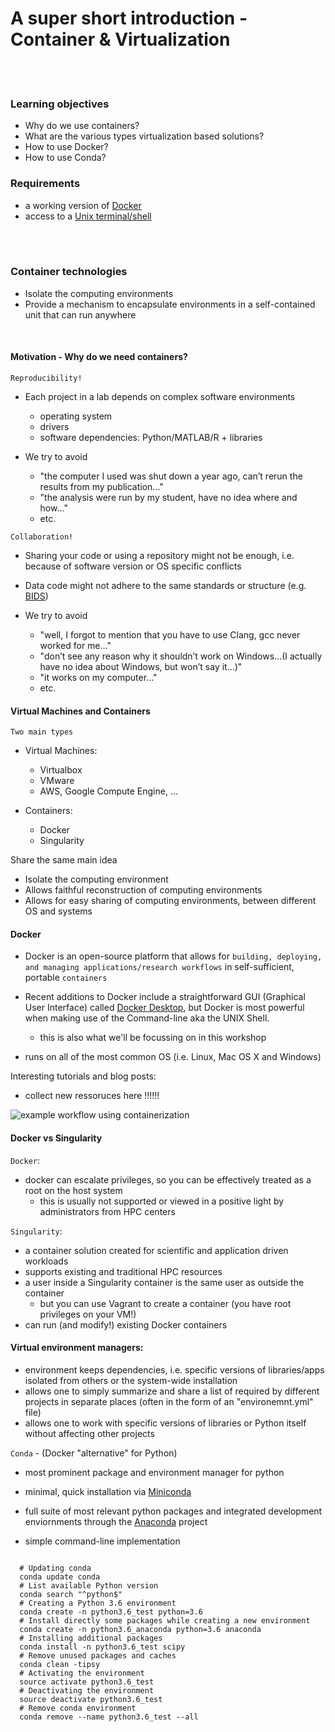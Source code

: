 # A super short introduction - Container & Virtualization

<br>
<br>

### Learning objectives

- Why do we use containers?
- What are the various types virtualization based solutions?
- How to use Docker?
- How to use Conda?

### Requirements
- a working version of [Docker](https://docs.docker.com/get-docker/)
- access to a [Unix terminal/shell](https://en.wikipedia.org/wiki/Unix_shell)

<br>
<br>


### Container technologies

- Isolate the computing environments
- Provide a mechanism to encapsulate environments in a self-contained unit that can run anywhere

<br>

#### Motivation - Why do we need containers?

`Reproducibility!`

- Each project in a lab depends on complex software environments
    - operating system
    - drivers
    - software dependencies: Python/MATLAB/R + libraries


- We try to avoid
    - "the computer I used was shut down a year ago, can’t rerun the results from my publication..."
    - "the analysis were run by my student, have no idea where and how..." 
    - etc.


`Collaboration!`

- Sharing your code or using a repository might not be enough, i.e. because of software version or OS specific conflicts
- Data code might not adhere to the same standards or structure (e.g. [BIDS](https://bids.neuroimaging.io/))

- We try to avoid

    - "well, I forgot to mention that you have to use Clang, gcc never worked for me..."
    - "don’t see any reason why it shouldn’t work on Windows...(I actually have no idea about Windows, but won’t say it...)"
    - "it works on my computer..."
    - etc.


#### Virtual Machines and Containers

`Two main types`

- Virtual Machines:
    - Virtualbox
    - VMware
    - AWS, Google Compute Engine, ...

- Containers:
    - Docker
    - Singularity  


Share the same main idea

- Isolate the computing environment
- Allows faithful reconstruction of computing environments
- Allows for easy sharing of computing environments, between different OS and systems


#### Docker

- Docker is an open-source platform that allows for `building, deploying, and managing applications/research workflows` in self-sufficient, portable `containers`

- Recent additions to Docker include a straightforward GUI (Graphical User Interface) called [Docker Desktop](https://docs.docker.com/desktop/use-desktop/), but Docker is most powerful when making use of the Command-line aka the UNIX Shell.
    -  this is also what we'll be focussing on in this workshop

- runs on all of the most common OS (i.e. Linux, Mac OS X and Windows)

Interesting tutorials and blog posts:

- collect new ressoruces here !!!!!!

![example workflow using containerization](/static/Container_workflow.png)



#### Docker vs Singularity

`Docker`:
- docker can escalate privileges, so you can be effectively treated as a root on the host system
    - this is usually not supported or viewed in a positive light by administrators from HPC centers


`Singularity`:

- a container solution created for scientific and application driven workloads
- supports existing and traditional HPC resources
- a user inside a Singularity container is the same user as outside the container
  - but you can use Vagrant to create a container (you have root privileges on your VM!)
- can run (and modify!) existing Docker containers


#### Virtual environment managers:

- environment keeps dependencies, i.e. specific versions of libraries/apps isolated from others or the system-wide installation
- allows one to simply summarize and share a list of required by different projects in separate places (often in the form of an  "environemnt.yml" file)
- allows one to work with specific versions of libraries or Python itself without affecting other projects

`Conda` - (Docker "alternative" for Python)

- most prominent package and environment manager for python

- minimal, quick installation via [Miniconda](https://docs.anaconda.com/free/miniconda/index.html)
- full suite of most relevant python packages and integrated development enviornments through the [Anaconda](https://www.anaconda.com/) project

- simple command-line implementation

```

  # Updating conda
  conda update conda
  # List available Python version
  conda search "^python$"
  # Creating a Python 3.6 environment
  conda create -n python3.6_test python=3.6
  # Install directly some packages while creating a new environment
  conda create -n python3.6_anaconda python=3.6 anaconda
  # Installing additional packages
  conda install -n python3.6_test scipy
  # Remove unused packages and caches
  conda clean -tipsy
  # Activating the environment
  source activate python3.6_test
  # Deactivating the environment
  source deactivate python3.6_test
  # Remove conda environment
  conda remove --name python3.6_test --all

```




